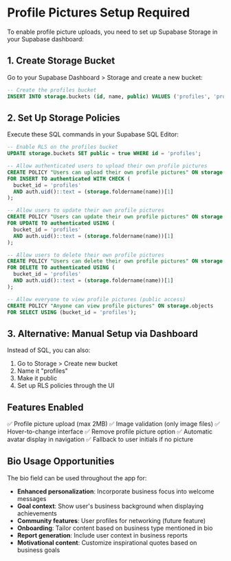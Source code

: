 # Profile Pictures Setup Required

To enable profile picture uploads, you need to set up Supabase Storage in your Supabase dashboard:

## 1. Create Storage Bucket

Go to your Supabase Dashboard > Storage and create a new bucket:

```sql
-- Create the profiles bucket
INSERT INTO storage.buckets (id, name, public) VALUES ('profiles', 'profiles', true);
```

## 2. Set Up Storage Policies

Execute these SQL commands in your Supabase SQL Editor:

```sql
-- Enable RLS on the profiles bucket
UPDATE storage.buckets SET public = true WHERE id = 'profiles';

-- Allow authenticated users to upload their own profile pictures
CREATE POLICY "Users can upload their own profile pictures" ON storage.objects
FOR INSERT TO authenticated WITH CHECK (
  bucket_id = 'profiles' 
  AND auth.uid()::text = (storage.foldername(name))[1]
);

-- Allow users to update their own profile pictures
CREATE POLICY "Users can update their own profile pictures" ON storage.objects
FOR UPDATE TO authenticated USING (
  bucket_id = 'profiles' 
  AND auth.uid()::text = (storage.foldername(name))[1]
);

-- Allow users to delete their own profile pictures
CREATE POLICY "Users can delete their own profile pictures" ON storage.objects
FOR DELETE TO authenticated USING (
  bucket_id = 'profiles' 
  AND auth.uid()::text = (storage.foldername(name))[1]
);

-- Allow everyone to view profile pictures (public access)
CREATE POLICY "Anyone can view profile pictures" ON storage.objects
FOR SELECT USING (bucket_id = 'profiles');
```

## 3. Alternative: Manual Setup via Dashboard

Instead of SQL, you can also:

1. Go to Storage > Create new bucket
2. Name it "profiles" 
3. Make it public
4. Set up RLS policies through the UI

## Features Enabled

✅ Profile picture upload (max 2MB)
✅ Image validation (only image files)
✅ Hover-to-change interface
✅ Remove profile picture option
✅ Automatic avatar display in navigation
✅ Fallback to user initials if no picture

## Bio Usage Opportunities

The bio field can be used throughout the app for:

- **Enhanced personalization**: Incorporate business focus into welcome messages
- **Goal context**: Show user's business background when displaying achievements
- **Community features**: User profiles for networking (future feature)
- **Onboarding**: Tailor content based on business type mentioned in bio
- **Report generation**: Include user context in business reports
- **Motivational content**: Customize inspirational quotes based on business goals